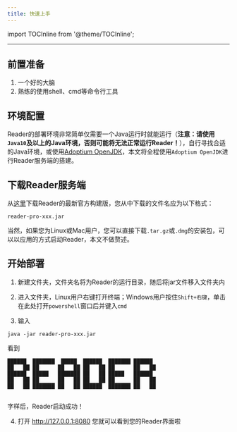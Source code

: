 ```yaml
---
title: 快速上手
---
```


import TOCInline from '@theme/TOCInline';

<TOCInline toc={toc} />

---

## 前置准备

1. 一个好的大脑
2. 熟练的使用shell、cmd等命令行工具

## 环境配置

Reader的部署环境非常简单仅需要一个Java运行时就能运行（**注意：请使用`Java10`及以上的Java环境，否则可能将无法正常运行Reader！**），自行寻找合适的Java环境，或使用[Adoptium OpenJDK](https://adoptium.net/zh-CN/download/)，本文将全程使用`Adoptium OpenJDK`进行Reader服务端的搭建。

## 下载Reader服务端

从[这里](https://github.com/hectorqin/reader/releases/latest)下载Reader的最新官方构建版，您从中下载的文件名应为以下格式：
```
reader-pro-xxx.jar
```
当然，如果您为Linux或Mac用户，您可以直接下载`.tar.gz`或`.dmg`的安装包，可以以应用的方式启动Reader，本文不做赘述。

## 开始部署

1. 新建文件夹，文件夹名将为Reader的运行目录，随后将jar文件移入文件夹内

2. 进入文件夹，Linux用户右键打开终端；Windows用户按住`Shift+右键`，单击在此处打开`powershell`窗口后并键入`cmd`

3. 输入
```
java -jar reader-pro-xxx.jar
```
看到
```
██████  ███████  █████  ██████  ███████ ██████  
██   ██ ██      ██   ██ ██   ██ ██      ██   ██ 
██████  █████   ███████ ██   ██ █████   ██████  
██   ██ ██      ██   ██ ██   ██ ██      ██   ██ 
██   ██ ███████ ██   ██ ██████  ███████ ██   ██ 
                                                
```
字样后，Reader启动成功！

4. 打开 http://127.0.0.1:8080 您就可以看到您的Reader界面啦